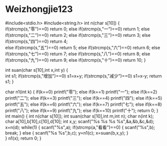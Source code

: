 # Weizhongjie123
#include<stdio.h>
#include<string.h>
int n(char s[10])
{
    if(strcmp(s,"零")==0)    return 0;
    else if(strcmp(s,"一")==0)   return 1; 
    else if(strcmp(s,"二")==0)   return 2;
    else if(strcmp(s,"三")==0)   return 3;
    else if(strcmp(s,"四")==0)   return 4;  
    else if(strcmp(s,"五")==0)   return 5;
    else if(strcmp(s,"六")==0)   return 6;
    else if(strcmp(s,"七")==0)   return 7;
    else if(strcmp(s,"八")==0)   return 8;
    else if(strcmp(s,"九")==0)   return 9;
    else if(strcmp(s,"十")==0)   return 10;
}

int suan(char s[10],int x,int y)
{   
    int s1;
    if(strcmp(s,"增加")==0)   s1=x+y;
    if(strcmp(s,"减少")==0)   s1=x-y;
    return s1;
}

char n1(int k)
{
    if(k==0)    printf("零");
    else if(k==1)    printf("一");
    else if(k==2)    printf("二");
	  else if(k==3)    printf("三");
    else if(k==4)    printf("四");
    else if(k==5)    printf("五");
    else if(k==6)    printf("六");
    else if(k==7)    printf("七");
    else if(k==8)    printf("八");
    else if(k==9)    printf("九");
    else if(k==10)   printf("十");
	return 0;
}
int main()
{
	int n(char s[10]);
    int suan(char s[10],int m,int n);
    char n(int k);
    char a[10],b[10],c[10],d[10];
    int x,y; 
    scanf("%s %s %s %s",&a,&b,&c,&d);
    x=n(d);
    while(1)
    {
        scanf("%s",a);
        if(strcmp(a,"看看")==0)
        {
            scanf("%s",b);
            break;
        } 
        else
        { 
            scanf("%s %s",b,c);
            y=n1(c);
            x=suan(b,x,y); 
        }  
    }
    n1(x);
    return 0;
} 
